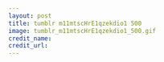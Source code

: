 ```yaml
---
layout: post
title: tumblr m11mtscHrE1qzekdio1 500
image: tumblr_m11mtscHrE1qzekdio1_500.gif
credit_name: 
credit_url:
---
```


